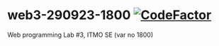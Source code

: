 # web3-290923-1800 [![CodeFactor](https://www.codefactor.io/repository/github/zerumi/web3-290923-1800/badge)](https://www.codefactor.io/repository/github/zerumi/web3-290923-1800)
Web programming Lab #3, ITMO SE (var no 1800)
